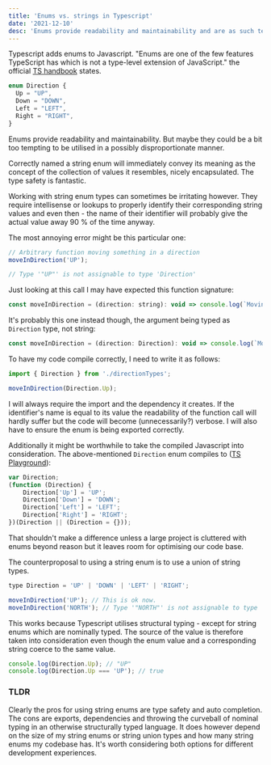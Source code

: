 ```yaml
---
title: 'Enums vs. strings in Typescript'
date: '2021-12-10'
desc: 'Enums provide readability and maintainability and are as such tempting to sometimes utilise in a possibly disproportionate fashion. A few pros and cons.'
---
```


Typescript adds enums to Javascript. "Enums are one of the few features TypeScript has which is not a type-level extension of JavaScript." the official [TS handbook](https://www.typescriptlang.org/docs/handbook/enums.html) states.

```jsx
enum Direction {
  Up = "UP",
  Down = "DOWN",
  Left = "LEFT",
  Right = "RIGHT",
}
```

Enums provide readability and maintainability. But maybe they could be a bit too tempting to be utilised in a possibly disproportionate manner.

Correctly named a string enum will immediately convey its meaning as the concept of the collection of values it resembles, nicely encapsulated. The type safety is fantastic.

Working with string enum types can sometimes be irritating however. They require intellisense or lookups to properly identify their corresponding string values and even then - the name of their identifier will probably give the actual value away 90 % of the time anyway.

The most annoying error might be this particular one:

```jsx
// Arbitrary function moving something in a direction
moveInDirection('UP');

// Type '"UP"' is not assignable to type 'Direction'
```

Just looking at this call I may have expected this function signature:

```jsx
const moveInDirection = (direction: string): void => console.log(`Moving ${direction}.`);
```

It's probably this one instead though, the argument being typed as `Direction` type, not string:

```jsx
const moveInDirection = (direction: Direction): void => console.log(`Moving ${direction}.`);
```

To have my code compile correctly, I need to write it as follows:

```jsx
import { Direction } from './directionTypes';

moveInDirection(Direction.Up);
```

I will always require the import and the dependency it creates. If the identifier's name is equal to its value the readability of the function call will hardly suffer but the code will become (unnecessarily?) verbose. I will also have to ensure the enum is being exported correctly.

Additionally it might be worthwhile to take the compiled Javascript into consideration. The above-mentioned `Direction` enum compiles to ([TS Playground](https://www.typescriptlang.org/play)):

```js
var Direction;
(function (Direction) {
	Direction['Up'] = 'UP';
	Direction['Down'] = 'DOWN';
	Direction['Left'] = 'LEFT';
	Direction['Right'] = 'RIGHT';
})(Direction || (Direction = {}));
```

That shouldn't make a difference unless a large project is cluttered with enums beyond reason but it leaves room for optimising our code base.

The counterproposal to using a string enum is to use a union of string types.

```jsx
type Direction = 'UP' | 'DOWN' | 'LEFT' | 'RIGHT';

moveInDirection('UP'); // This is ok now.
moveInDirection('NORTH'); // Type '"NORTH"' is not assignable to type 'Direction'
```

This works because Typescript utilises structural typing - except for string enums which are nominally typed. The source of the value is therefore taken into consideration even though the enum value and a corresponding string coerce to the same value.

```jsx
console.log(Direction.Up); // "UP"
console.log(Direction.Up === 'UP'); // true
```

### TLDR

Clearly the pros for using string enums are type safety and auto completion. The cons are exports, dependencies and throwing the curveball of nominal typing in an otherwise structurally typed language. It does however depend on the size of my string enums or string union types and how many string enums my codebase has. It's worth considering both options for different development experiences.
